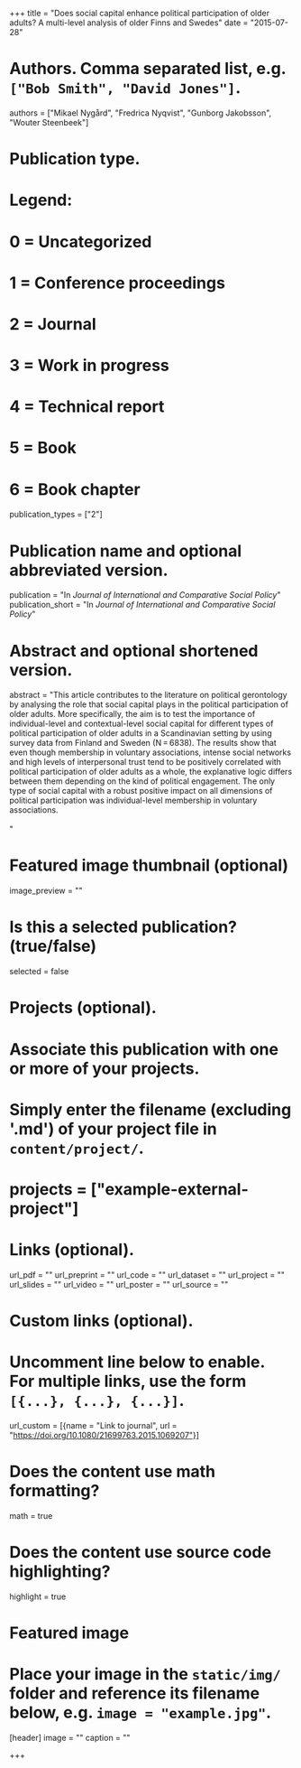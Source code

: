 +++
title = "Does social capital enhance political participation of older adults? A multi-level analysis of older Finns and Swedes"
date = "2015-07-28"

# Authors. Comma separated list, e.g. `["Bob Smith", "David Jones"]`.
authors = ["Mikael Nygård", "Fredrica Nyqvist", "Gunborg Jakobsson", "Wouter Steenbeek"]

# Publication type.
# Legend:
# 0 = Uncategorized
# 1 = Conference proceedings
# 2 = Journal
# 3 = Work in progress
# 4 = Technical report
# 5 = Book
# 6 = Book chapter
publication_types = ["2"]

# Publication name and optional abbreviated version.
publication = "In *Journal of International and Comparative Social Policy*"
publication_short = "In *Journal of International and Comparative Social Policy*"

# Abstract and optional shortened version.
abstract = "This article contributes to the literature on political gerontology by analysing the role that social capital plays in the political participation of older adults. More specifically, the aim is to test the importance of individual-level and contextual-level social capital for different types of political participation of older adults in a Scandinavian setting by using survey data from Finland and Sweden (N = 6838). The results show that even though membership in voluntary associations, intense social networks and high levels of interpersonal trust tend to be positively correlated with political participation of older adults as a whole, the explanative logic differs between them depending on the kind of political engagement. The only type of social capital with a robust positive impact on all dimensions of political participation was individual-level membership in voluntary associations.<br><br>"

# Featured image thumbnail (optional)
image_preview = ""

# Is this a selected publication? (true/false)
selected = false

# Projects (optional).
#   Associate this publication with one or more of your projects.
#   Simply enter the filename (excluding '.md') of your project file in `content/project/`.
# projects = ["example-external-project"]

# Links (optional).
url_pdf = ""
url_preprint = ""
url_code = ""
url_dataset = ""
url_project = ""
url_slides = ""
url_video = ""
url_poster = ""
url_source = ""

# Custom links (optional).
#   Uncomment line below to enable. For multiple links, use the form `[{...}, {...}, {...}]`.
url_custom = [{name = "Link to journal", url = "https://doi.org/10.1080/21699763.2015.1069207"}]

# Does the content use math formatting?
math = true

# Does the content use source code highlighting?
highlight = true

# Featured image
# Place your image in the `static/img/` folder and reference its filename below, e.g. `image = "example.jpg"`.
[header]
image = ""
caption = ""

+++

<!-- More detail can easily be written here using *Markdown* and $\rm \LaTeX$ math code. -->
